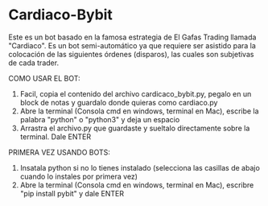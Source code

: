 # Cardiaco-Bybit
Este es un bot basado en la famosa estrategia de El Gafas Trading llamada "Cardiaco". Es un bot semi-automático ya que requiere ser asistido para la colocación de las siguientes órdenes (disparos), las cuales son subjetivas de cada trader.

COMO USAR EL BOT:
1. Facil, copia el contenido del archivo cardicaco_bybit.py, pegalo en un block de notas y guardalo donde quieras como cardiaco.py
2. Abre la terminal (Consola cmd en windows, terminal en Mac), escribe la palabra "python" o "python3" y deja un espacio
3. Arrastra el archivo.py que guardaste y sueltalo directamente sobre la terminal. Dale ENTER

PRIMERA VEZ USANDO BOTS:
1. Insatala python si no lo tienes instalado (selecciona las casillas de abajo cuando lo instales por primera vez)
2. Abre la terminal (Consola cmd en windows, terminal en Mac), escribre "pip install pybit" y dale ENTER
